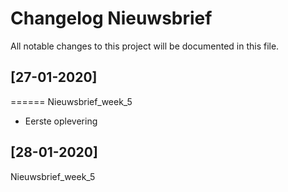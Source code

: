 # Changelog Nieuwsbrief
All notable changes to this project will be documented in this file.

## [27-01-2020]
======
Nieuwsbrief_week_5 
- Eerste oplevering 

## [28-01-2020]
Nieuwsbrief_week_5 